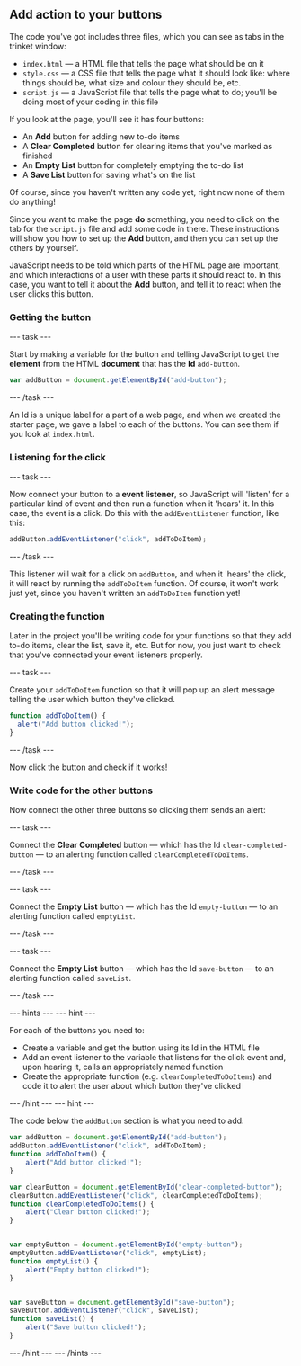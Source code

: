 ## Add action to your buttons

The code you've got includes three files, which you can see as tabs in the trinket window:
  - `index.html` — a HTML file that tells the page what should be on it
  - `style.css` — a CSS file that tells the page what it should look like: where things should be, what size and colour they should be, etc.
  - `script.js` — a JavaScript file that tells the page what to do; you'll be doing most of your coding in this file

If you look at the page, you'll see it has four buttons:

  - An **Add** button for adding new to-do items
  - A **Clear Completed** button for clearing items that you've marked as finished
  - An **Empty List** button for completely emptying the to-do list
  - A **Save List** button for saving what's on the list

Of course, since you haven't written any code yet, right now none of them do anything!

Since you want to make the page **do** something, you need to click on the tab for the `script.js` file and add some code in there. These instructions will show you how to set up the **Add** button, and then you can set up the others by yourself.

JavaScript needs to be told which parts of the HTML page are important, and which interactions of a user with these parts it should react to. In this case, you want to tell it about the **Add** button, and tell it to react when the user clicks this button.

### Getting the button

--- task ---

Start by making a variable for the button and telling JavaScript to get the **element** from the HTML **document** that has the **Id** `add-button`.

```JavaScript
var addButton = document.getElementById("add-button");
```

--- /task ---

An Id is a unique label for a part of a web page, and when we created the starter page, we gave a label to each of the buttons. You can see them if you look at `index.html`.

### Listening for the click

--- task ---

Now connect your button to a **event listener**, so JavaScript will 'listen' for a particular kind of event and then run a function when it 'hears' it. In this case, the event is a click. Do this with the `addEventListener` function, like this:

```JavaScript
addButton.addEventListener("click", addToDoItem);
```

--- /task ---

This listener will wait for a click on `addButton`, and when it 'hears' the click, it will react by running the `addToDoItem` function. Of course, it won't work just yet, since you haven't written an `addToDoItem` function yet!

### Creating the function
Later in the project you'll be writing code for your functions so that they add to-do items, clear the list, save it, etc. But for now, you just want to check that you've connected your event listeners properly.

--- task ---

Create your `addToDoItem` function so that it will pop up an alert message telling the user which button they've clicked.

```JavaScript
function addToDoItem() {
  alert("Add button clicked!");
}
```

--- /task ---

Now click the button and check if it works!

### Write code for the other buttons
Now connect the other three buttons so clicking them sends an alert:

--- task ---

Connect the **Clear Completed** button — which has the Id `clear-completed-button` — to an alerting function called `clearCompletedToDoItems`.

--- /task ---

--- task ---

Connect the **Empty List** button — which has the Id `empty-button` — to an alerting function called `emptyList`.

--- /task ---

--- task ---

Connect the **Empty List** button — which has the Id `save-button` — to an alerting function called `saveList`.

--- /task ---

--- hints --- --- hint ---

For each of the buttons you need to:

  - Create a variable and get the button using its Id in the HTML file
  - Add an event listener to the variable that listens for the click event and, upon hearing it, calls an appropriately named function
  - Create the appropriate function (e.g. `clearCompletedToDoItems`) and code it to alert the user about which button they've clicked

--- /hint --- --- hint ---

The code below the `addButton` section is what you need to add:

```JavaScript
var addButton = document.getElementById("add-button");
addButton.addEventListener("click", addToDoItem);
function addToDoItem() {
    alert("Add button clicked!");
}

var clearButton = document.getElementById("clear-completed-button");
clearButton.addEventListener("click", clearCompletedToDoItems);
function clearCompletedToDoItems() {
    alert("Clear button clicked!");
}


var emptyButton = document.getElementById("empty-button");
emptyButton.addEventListener("click", emptyList);
function emptyList() {
    alert("Empty button clicked!");
}


var saveButton = document.getElementById("save-button");
saveButton.addEventListener("click", saveList);
function saveList() {
    alert("Save button clicked!");
}
```

--- /hint --- --- /hints ---
